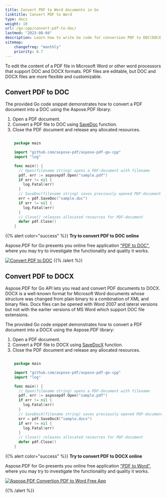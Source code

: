 ```yaml
---
title: Convert PDF to Word documents in Go
linktitle: Convert PDF to Word
type: docs
weight: 10
url: /go-cpp/convert-pdf-to-doc/
lastmod: "2023-08-04"
description: Learn how to write Go code for conversion PDF to DOC(DOCX).
sitemap:
    changefreq: "monthly"
    priority: 0.7
---
```


To edit the content of a PDF file in Microsoft Word or other word processors that support DOC and DOCX formats. PDF files are editable, but DOC and DOCX files are more flexible and customizable.

## Convert PDF to DOC

The provided Go code snippet demonstrates how to convert a PDF document into a DOC using the Aspose.PDF library:

1. Open a PDF document.
1. Convert a PDF file to DOC using [SaveDoc](https://reference.aspose.com/pdf/go-cpp/convert/savedoc/) function.
1. Close the PDF document and release any allocated resources.

```go

    package main

    import "github.com/aspose-pdf/aspose-pdf-go-cpp"
    import "log"

    func main() {
      // Open(filename string) opens a PDF-document with filename
      pdf, err := asposepdf.Open("sample.pdf")
      if err != nil {
        log.Fatal(err)
      }
      // SaveDoc(filename string) saves previously opened PDF-document as Doc-document with filename
      err = pdf.SaveDoc("sample.doc")
      if err != nil {
        log.Fatal(err)
      }
      // Close() releases allocated resources for PDF-document
      defer pdf.Close()
    }
```

{{% alert color="success" %}}
**Try to convert PDF to DOC online**

Aspose.PDF for Go presents you online free application ["PDF to DOC"](https://products.aspose.app/pdf/conversion/pdf-to-doc), where you may try to investigate the functionality and quality it works.

[![Convert PDF to DOC](/cpp/converting/convert-pdf-to-word/pdf_to_doc.png)](https://products.aspose.app/pdf/conversion/pdf-to-doc) 
{{% /alert %}}

## Convert PDF to DOCX

Aspose.PDF for Go API lets you read and convert PDF documents to DOCX. DOCX is a well-known format for Microsoft Word documents whose structure was changed from plain binary to a combination of XML and binary files. Docx files can be opened with Word 2007 and lateral versions but not with the earlier versions of MS Word which support DOC file extensions.

The provided Go code snippet demonstrates how to convert a PDF document into a DOCX using the Aspose.PDF library:

1. Open a PDF document.
1. Convert a PDF file to DOCX using [SaveDocX](https://reference.aspose.com/pdf/go-cpp/convert/savedocx/) function.
1. Close the PDF document and release any allocated resources.

```go

    package main

    import "github.com/aspose-pdf/aspose-pdf-go-cpp"
    import "log"

    func main() {
      // Open(filename string) opens a PDF-document with filename
      pdf, err := asposepdf.Open("sample.pdf")
      if err != nil {
        log.Fatal(err)
      }
      // SaveDocX(filename string) saves previously opened PDF-document as DocX-document with filename
      err = pdf.SaveDocX("sample.docx")
      if err != nil {
        log.Fatal(err)
      }
      // Close() releases allocated resources for PDF-document
      defer pdf.Close()
    }
```

{{% alert color="success" %}}
**Try to convert PDF to DOCX online**

Aspose.PDF for Go presents you online free application ["PDF to Word"](https://products.aspose.app/pdf/conversion/pdf-to-docx), where you may try to investigate the functionality and quality it works.

[![Aspose.PDF Convertion PDF to Word Free App](/cpp/converting/convert-pdf-to-word/pdf_to_docx.png)](https://products.aspose.app/pdf/conversion/pdf-to-docx)

{{% /alert %}}